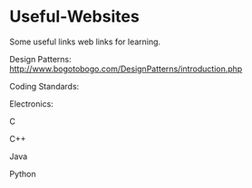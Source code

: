 # Useful-Websites
Some useful links web links for learning.

Design Patterns:
http://www.bogotobogo.com/DesignPatterns/introduction.php

Coding Standards: 

Electronics:

C

C++

Java

Python

